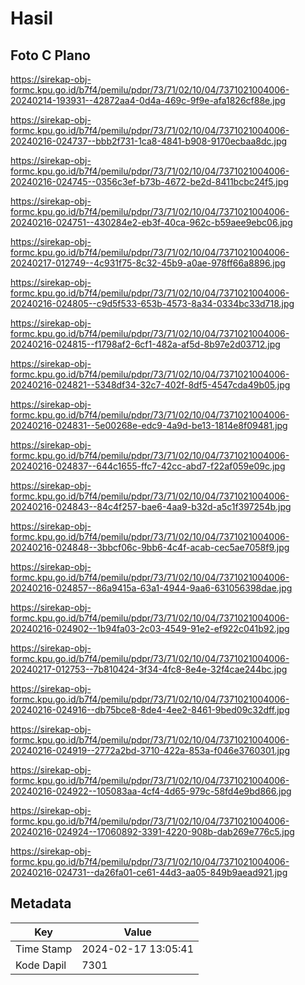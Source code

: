 # Hasil

## Foto C Plano

https://sirekap-obj-formc.kpu.go.id/b7f4/pemilu/pdpr/73/71/02/10/04/7371021004006-20240214-193931--42872aa4-0d4a-469c-9f9e-afa1826cf88e.jpg

https://sirekap-obj-formc.kpu.go.id/b7f4/pemilu/pdpr/73/71/02/10/04/7371021004006-20240216-024737--bbb2f731-1ca8-4841-b908-9170ecbaa8dc.jpg

https://sirekap-obj-formc.kpu.go.id/b7f4/pemilu/pdpr/73/71/02/10/04/7371021004006-20240216-024745--0356c3ef-b73b-4672-be2d-8411bcbc24f5.jpg

https://sirekap-obj-formc.kpu.go.id/b7f4/pemilu/pdpr/73/71/02/10/04/7371021004006-20240216-024751--430284e2-eb3f-40ca-962c-b59aee9ebc06.jpg

https://sirekap-obj-formc.kpu.go.id/b7f4/pemilu/pdpr/73/71/02/10/04/7371021004006-20240217-012749--4c931f75-8c32-45b9-a0ae-978ff66a8896.jpg

https://sirekap-obj-formc.kpu.go.id/b7f4/pemilu/pdpr/73/71/02/10/04/7371021004006-20240216-024805--c9d5f533-653b-4573-8a34-0334bc33d718.jpg

https://sirekap-obj-formc.kpu.go.id/b7f4/pemilu/pdpr/73/71/02/10/04/7371021004006-20240216-024815--f1798af2-6cf1-482a-af5d-8b97e2d03712.jpg

https://sirekap-obj-formc.kpu.go.id/b7f4/pemilu/pdpr/73/71/02/10/04/7371021004006-20240216-024821--5348df34-32c7-402f-8df5-4547cda49b05.jpg

https://sirekap-obj-formc.kpu.go.id/b7f4/pemilu/pdpr/73/71/02/10/04/7371021004006-20240216-024831--5e00268e-edc9-4a9d-be13-1814e8f09481.jpg

https://sirekap-obj-formc.kpu.go.id/b7f4/pemilu/pdpr/73/71/02/10/04/7371021004006-20240216-024837--644c1655-ffc7-42cc-abd7-f22af059e09c.jpg

https://sirekap-obj-formc.kpu.go.id/b7f4/pemilu/pdpr/73/71/02/10/04/7371021004006-20240216-024843--84c4f257-bae6-4aa9-b32d-a5c1f397254b.jpg

https://sirekap-obj-formc.kpu.go.id/b7f4/pemilu/pdpr/73/71/02/10/04/7371021004006-20240216-024848--3bbcf06c-9bb6-4c4f-acab-cec5ae7058f9.jpg

https://sirekap-obj-formc.kpu.go.id/b7f4/pemilu/pdpr/73/71/02/10/04/7371021004006-20240216-024857--86a9415a-63a1-4944-9aa6-631056398dae.jpg

https://sirekap-obj-formc.kpu.go.id/b7f4/pemilu/pdpr/73/71/02/10/04/7371021004006-20240216-024902--1b94fa03-2c03-4549-91e2-ef922c041b92.jpg

https://sirekap-obj-formc.kpu.go.id/b7f4/pemilu/pdpr/73/71/02/10/04/7371021004006-20240217-012753--7b810424-3f34-4fc8-8e4e-32f4cae244bc.jpg

https://sirekap-obj-formc.kpu.go.id/b7f4/pemilu/pdpr/73/71/02/10/04/7371021004006-20240216-024916--db75bce8-8de4-4ee2-8461-9bed09c32dff.jpg

https://sirekap-obj-formc.kpu.go.id/b7f4/pemilu/pdpr/73/71/02/10/04/7371021004006-20240216-024919--2772a2bd-3710-422a-853a-f046e3760301.jpg

https://sirekap-obj-formc.kpu.go.id/b7f4/pemilu/pdpr/73/71/02/10/04/7371021004006-20240216-024922--105083aa-4cf4-4d65-979c-58fd4e9bd866.jpg

https://sirekap-obj-formc.kpu.go.id/b7f4/pemilu/pdpr/73/71/02/10/04/7371021004006-20240216-024924--17060892-3391-4220-908b-dab269e776c5.jpg

https://sirekap-obj-formc.kpu.go.id/b7f4/pemilu/pdpr/73/71/02/10/04/7371021004006-20240216-024731--da26fa01-ce61-44d3-aa05-849b9aead921.jpg


## Metadata

| Key        | Value               |
| ---------- | ------------------- |
| Time Stamp | 2024-02-17 13:05:41 |
| Kode Dapil | 7301                |



